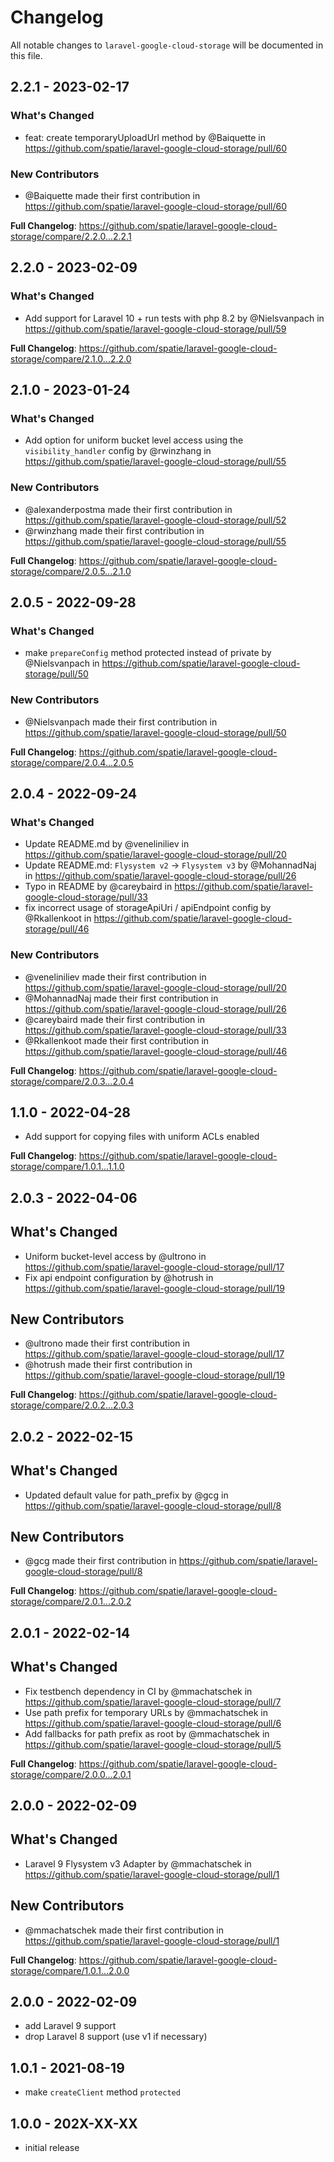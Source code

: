 # Changelog

All notable changes to `laravel-google-cloud-storage` will be documented in this file.

## 2.2.1 - 2023-02-17

### What's Changed

- feat: create temporaryUploadUrl method by @Baiquette in https://github.com/spatie/laravel-google-cloud-storage/pull/60

### New Contributors

- @Baiquette made their first contribution in https://github.com/spatie/laravel-google-cloud-storage/pull/60

**Full Changelog**: https://github.com/spatie/laravel-google-cloud-storage/compare/2.2.0...2.2.1

## 2.2.0 - 2023-02-09

### What's Changed

- Add support for Laravel 10 + run tests with php 8.2 by @Nielsvanpach in https://github.com/spatie/laravel-google-cloud-storage/pull/59

**Full Changelog**: https://github.com/spatie/laravel-google-cloud-storage/compare/2.1.0...2.2.0

## 2.1.0 - 2023-01-24

### What's Changed

- Add option for uniform bucket level access using the `visibility_handler` config by @rwinzhang in https://github.com/spatie/laravel-google-cloud-storage/pull/55

### New Contributors

- @alexanderpostma made their first contribution in https://github.com/spatie/laravel-google-cloud-storage/pull/52
- @rwinzhang made their first contribution in https://github.com/spatie/laravel-google-cloud-storage/pull/55

**Full Changelog**: https://github.com/spatie/laravel-google-cloud-storage/compare/2.0.5...2.1.0

## 2.0.5 - 2022-09-28

### What's Changed

- make `prepareConfig` method protected instead of private by @Nielsvanpach in https://github.com/spatie/laravel-google-cloud-storage/pull/50

### New Contributors

- @Nielsvanpach made their first contribution in https://github.com/spatie/laravel-google-cloud-storage/pull/50

**Full Changelog**: https://github.com/spatie/laravel-google-cloud-storage/compare/2.0.4...2.0.5

## 2.0.4 - 2022-09-24

### What's Changed

- Update README.md by @veneliniliev in https://github.com/spatie/laravel-google-cloud-storage/pull/20
- Update README.md: `Flysystem v2` -> `Flysystem v3` by @MohannadNaj in https://github.com/spatie/laravel-google-cloud-storage/pull/26
- Typo in README by @careybaird in https://github.com/spatie/laravel-google-cloud-storage/pull/33
- fix incorrect usage of storageApiUri / apiEndpoint config by @Rkallenkoot in https://github.com/spatie/laravel-google-cloud-storage/pull/46

### New Contributors

- @veneliniliev made their first contribution in https://github.com/spatie/laravel-google-cloud-storage/pull/20
- @MohannadNaj made their first contribution in https://github.com/spatie/laravel-google-cloud-storage/pull/26
- @careybaird made their first contribution in https://github.com/spatie/laravel-google-cloud-storage/pull/33
- @Rkallenkoot made their first contribution in https://github.com/spatie/laravel-google-cloud-storage/pull/46

**Full Changelog**: https://github.com/spatie/laravel-google-cloud-storage/compare/2.0.3...2.0.4

## 1.1.0 - 2022-04-28

- Add support for copying files with uniform ACLs enabled

**Full Changelog**: https://github.com/spatie/laravel-google-cloud-storage/compare/1.0.1...1.1.0

## 2.0.3 - 2022-04-06

## What's Changed

- Uniform bucket-level access by @ultrono in https://github.com/spatie/laravel-google-cloud-storage/pull/17
- Fix api endpoint configuration by @hotrush in https://github.com/spatie/laravel-google-cloud-storage/pull/19

## New Contributors

- @ultrono made their first contribution in https://github.com/spatie/laravel-google-cloud-storage/pull/17
- @hotrush made their first contribution in https://github.com/spatie/laravel-google-cloud-storage/pull/19

**Full Changelog**: https://github.com/spatie/laravel-google-cloud-storage/compare/2.0.2...2.0.3

## 2.0.2 - 2022-02-15

## What's Changed

- Updated default value for path_prefix by @gcg in https://github.com/spatie/laravel-google-cloud-storage/pull/8

## New Contributors

- @gcg made their first contribution in https://github.com/spatie/laravel-google-cloud-storage/pull/8

**Full Changelog**: https://github.com/spatie/laravel-google-cloud-storage/compare/2.0.1...2.0.2

## 2.0.1 - 2022-02-14

## What's Changed

- Fix testbench dependency in CI by @mmachatschek in https://github.com/spatie/laravel-google-cloud-storage/pull/7
- Use path prefix for temporary URLs by @mmachatschek in https://github.com/spatie/laravel-google-cloud-storage/pull/6
- Add fallbacks for path prefix as root by @mmachatschek in https://github.com/spatie/laravel-google-cloud-storage/pull/5

**Full Changelog**: https://github.com/spatie/laravel-google-cloud-storage/compare/2.0.0...2.0.1

## 2.0.0 - 2022-02-09

## What's Changed

- Laravel 9 Flysystem v3 Adapter by @mmachatschek in https://github.com/spatie/laravel-google-cloud-storage/pull/1

## New Contributors

- @mmachatschek made their first contribution in https://github.com/spatie/laravel-google-cloud-storage/pull/1

**Full Changelog**: https://github.com/spatie/laravel-google-cloud-storage/compare/1.0.1...2.0.0

## 2.0.0 - 2022-02-09

- add Laravel 9 support
- drop Laravel 8 support (use v1 if necessary)

## 1.0.1 - 2021-08-19

- make `createClient` method `protected`

## 1.0.0 - 202X-XX-XX

- initial release
